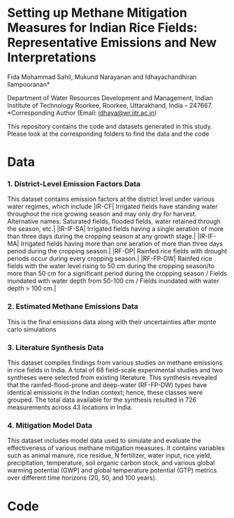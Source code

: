 # Setting up Methane Mitigation Measures for Indian Rice Fields: Representative Emissions and New Interpretations 
Fida Mohammad Sahil, Mukund Narayanan and Idhayachandhiran Ilampooranan*

Department of Water Resources Development and Management, Indian Institute of Technology Roorkee, Roorkee, Uttarakhand, India – 247667.
*Corresponding Author (Email: idhaya@wr.iitr.ac.in) 

This repository contains the code and datasets generated in this study. Please look at the corresponding folders to find the data and the code

# Data
### 1. District-Level Emission Factors Data
This dataset contains emission factors at the district level under various water regimes, which include 
|IR-CF|	Irrigated fields have standing water throughout the rice growing season and may only dry for harvest. Alternative names: Saturated fields, flooded fields, water retained through the season, etc.|
|IR-IF-SA|	Irrigated fields having a single aeration of more than three days  during the cropping season at any growth stage.| 
|IR-IF-MA|	Irrigated fields having more than one aeration of more than three days period during the cropping season.|
|RF-DP|	Rainfed rice fields with drought periods occur during every cropping season.| 
|RF-FP-DW|	Rainfed rice fields with the water level rising to 50 cm during the cropping season/to more than 50 cm for a significant period during the cropping season / Fields inundated with water depth from 50-100 cm / Fields inundated with water depth > 100 cm.|

### 2. Estimated Methane Emissions Data
This is the final emissions data along with their uncertainties after monte carlo simulations

### 3. Literature Synthesis Data
This dataset compiles findings from various studies on methane emissions in rice fields in India. A total of 68 field-scale experimental studies and two syntheses were selected from existing literature. This synthesis revealed that the rainfed-flood-prone and deep-water (RF-FP-DW) types have identical emissions in the Indian context; hence, these classes were grouped. The total data available for the synthesis resulted in 726 measurements across 43 locations in India. 

### 4. Mitigation Model Data
This dataset includes model data used to simulate and evaluate the effectiveness of various methane mitigation measures. It contains variables such as animal manure, rice residue, N fertilizer, water input, rice yield, precipitation, temperature, soil organic carbon stock, and various global warming potential (GWP) and global temperature potential (GTP) metrics over different time horizons (20, 50, and 100 years).

# Code
